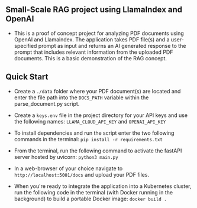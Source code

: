 ## Small-Scale RAG project using LlamaIndex and OpenAI

- This is a proof of concept project for analyzing PDF documents using OpenAI and Llamaindex. 
The application takes PDF file(s) and a user-specified prompt as input and returns an AI generated 
response to the prompt that includes relevant information from the uploaded PDF documents. This is a basic
demonstration of the RAG concept. 

## Quick Start

- Create a `./data` folder where your PDF document(s) are located and enter the file
  path into the `DOCS_PATH` variable within the parse_document.py script.

- Create a `keys.env` file in the project directory for your API keys and use the following 
names: `LLAMA_CLOUD_API_KEY` and `OPENAI_API_KEY`

- To install dependencies and run the script enter the two following commands in the terminal:
`pip install -r requirements.txt`

- From the terminal, run the following command to activate the fastAPI server hosted by uvicorn: `python3 main.py`

- In a web-browser of your choice navigate to `http://localhost:5001/docs` and upload your PDF files.

- When you're ready to integrate the application into a Kubernetes cluster, run the following code in the terminal 
(with Docker running in the background) to build a portable Docker image: `docker build .`
